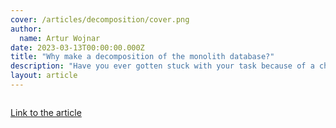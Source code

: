 ```yaml
---
cover: /articles/decomposition/cover.png
author:
  name: Artur Wojnar
date: 2023-03-13T00:00:00.000Z
title: "Why make a decomposition of the monolith database?"
description: "Have you ever gotten stuck with your task because of a change introduced by another developer in a completely separate service?"
layout: article
---
```


<img class="article-image" src="/articles/decomposition/cover.png" alt>

[Link to the article](https://arturwojnar.dev/why-make-a-decomposition-of-the-monolith-database-f91aea41af6c)